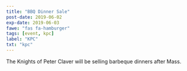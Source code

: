 ```yaml
---
title: "BBQ Dinner Sale"
post-date: 2019-06-02
exp-date: 2019-06-03
fawe: "fas fa-hamburger"
tags: [event, kpc]
label: "KPC"
txt: "kpc"
---
```

The Knights of Peter Claver will be selling barbeque dinners after Mass.